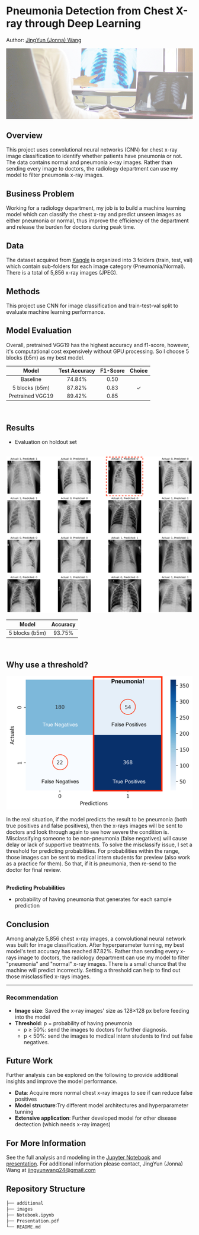 # Pneumonia Detection from Chest X-ray through Deep Learning
Author: [JingYun (Jonna) Wang](/jingyunwang24@gmail.com)
<br>

<img src="images/doctor_xray.jpeg">

## Overview
This project uses convolutional neural networks (CNN) for chest x-ray image classification to identify whether patients have pneumonia or not. The data contains normal and pneumonia x-ray images. Rather than sending every image to doctors, the radiology department can use my model to filter pneumonia x-ray images.

## Business Problem
Working for a radiology department, my job is to build a machine learning model which can classify the chest x-ray and predict unseen images as either pneumonia or normal, thus improve the efficiency of the department and release the burden for doctors during peak time.

## Data
The dataset acquired from [Kaggle](https://www.kaggle.com/paultimothymooney/chest-xray-pneumonia) is organized into 3 folders (train, test, val) which contain sub-folders for each image category (Pneumonia/Normal). There is a total of 5,856 x-ray images (JPEG). 

## Methods
This project use CNN for image classification and train-test-val split to evaluate machine learning performance.

## Model Evaluation
Overall, pretrained VGG19 has the highest accuracy and f1-score, however, it's computational cost expensively without GPU processing. So I choose 5 blocks (b5m) as my best model.

|  Model | Test Accuracy | F1-Score | Choice |
| :---: | :---: |:---: | :---: |
| Baseline | 74.84% | 0.50 | 
| 5 blocks (b5m) | 87.82%| 0.83 | ✓|
| Pretrained VGG19 | 89.42%| 0.85|

<br>

## Results
- Evaluation on holdout set
<br>

<img src="images/val_result_circled.png">

|   Model| Accuracy |
| :---: | :---: |
| 5 blocks (b5m) | 93.75%|

<br>

## Why use a threshold?

<img src="images/confusion_matirx_labeled.png">

In the real situation, if the model predicts the result to be pneumonia (both true positives and false positives), then the x-rays images will be sent to doctors and look through again to see how severe the condition is. Misclassifying someone to be non-pneumonia (false negatives) will cause delay or lack of supportive treatments. To solve the misclassify issue, I set a threshold for predicting probabilities. For probabilities within the range, those images can be sent to medical intern students for preview (also work as a practice for them). So that, if it is pneumonia, then re-send to the doctor for final review.

<br>
<b>Predicting Probabilities</b>

- probability of having pneumonia that generates for each sample prediction

## Conclusion
Among analyze 5,856 chest x-ray images, a convolutional neural network was built for image classification. After hyperparameter tunning, my best model's test accuracy has reached 87.82%. Rather than sending every x-rays image to doctors, the radiology department can use my model to filter "pneumonia" and "normal" x-ray images. There is a small chance that the machine will predict incorrectly. Setting a threshold can help to find out those misclassified x-rays images. 
***

### Recommendation
- <b>Image size</b>: Saved the x-ray images' size as 128×128 px before feeding into the model
- <b>Threshold</b>: p = probability of having pneumonia
    - p ≥ 50%: send the images to doctors for further diagnosis. 
    - p < 50%: send the images to medical intern students to find out false negatives.
 

## Future Work
Further analysis can be explored on the following to provide additional insights and improve the model performance.

- <b>Data</b>: Acquire more normal chest x-ray images to see if can reduce false positives
- <b>Model structure</b>:Try different model architectures and hyperparameter tunning
- <b>Extensive application</b>: Further developed model for other disease dectection (which needs x-ray images)

## For More Information
See the full analysis and modeling in the [Jupyter Notebook](./Pneumonia_Detection_through_Deep_Learning.ipynb) and [presentation](./Pneumonia_Detection_Presentation.pdf).
For additional information please contact, JingYun (Jonna) Wang at jingyunwang24@gmail.com

## Repository Structure
```
├── additional
├── images
├── Notebook.ipynb
├── Presentation.pdf
└── README.md
```